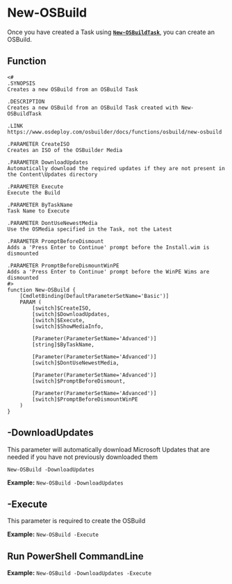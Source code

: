 # New-OSBuild

Once you have created a Task using [**`New-OSBuildTask`**](new-osbuildtask/), you can create an OSBuild.

## Function

```text
<#
.SYNOPSIS
Creates a new OSBuild from an OSBuild Task

.DESCRIPTION
Creates a new OSBuild from an OSBuild Task created with New-OSBuildTask

.LINK
https://www.osdeploy.com/osbuilder/docs/functions/osbuild/new-osbuild

.PARAMETER CreateISO
Creates an ISO of the OSBuilder Media

.PARAMETER DownloadUpdates
Automatically download the required updates if they are not present in the Content\Updates directory

.PARAMETER Execute
Execute the Build

.PARAMETER ByTaskName
Task Name to Execute

.PARAMETER DontUseNewestMedia
Use the OSMedia specified in the Task, not the Latest

.PARAMETER PromptBeforeDismount
Adds a 'Press Enter to Continue' prompt before the Install.wim is dismounted

.PARAMETER PromptBeforeDismountWinPE
Adds a 'Press Enter to Continue' prompt before the WinPE Wims are dismounted
#>
function New-OSBuild {
    [CmdletBinding(DefaultParameterSetName='Basic')]
    PARAM (
        [switch]$CreateISO,
        [switch]$DownloadUpdates,
        [switch]$Execute,
        [switch]$ShowMediaInfo,
        
        [Parameter(ParameterSetName='Advanced')]
        [string]$ByTaskName,
        
        [Parameter(ParameterSetName='Advanced')]
        [switch]$DontUseNewestMedia,

        [Parameter(ParameterSetName='Advanced')]
        [switch]$PromptBeforeDismount,

        [Parameter(ParameterSetName='Advanced')]
        [switch]$PromptBeforeDismountWinPE
    )
}
```

## -DownloadUpdates

This parameter will automatically download Microsoft Updates that are needed if you have not previously downloaded them

```text
New-OSBuild -DownloadUpdates
```

**Example:**  `New-OSBuild -DownloadUpdates`

## -Execute

This parameter is required to create the OSBuild

**Example:**  `New-OSBuild -Execute`

## Run PowerShell CommandLine



**Example:**  `New-OSBuild -DownloadUpdates -Execute`

